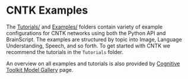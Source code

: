 # CNTK Examples

The [Tutorials/](https://github.com/Microsoft/CNTK/blob/master/Tutorials/) and
[Examples/](https://github.com/Microsoft/CNTK/blob/master/Examples/) folders
contain variety of example configurations for CNTK networks using both the
Python API and BrainScript.
The examples are structured by topic into Image, Language Understanding,
Speech, and so forth. To get started with CNTK we recommend the tutorials in
the `Tutorials` folder.

An overview on all examples and tutorials is also provided by 
[Cognitive Toolkit Model Gallery](https://www.microsoft.com/en-us/research/product/cognitive-toolkit/model-gallery/) page.
